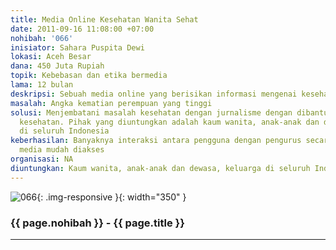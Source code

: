 ```yaml
---
title: Media Online Kesehatan Wanita Sehat
date: 2011-09-16 11:08:00 +07:00
nohibah: '066'
inisiator: Sahara Puspita Dewi
lokasi: Aceh Besar
dana: 450 Juta Rupiah
topik: Kebebasan dan etika bermedia
lama: 12 bulan
deskripsi: Sebuah media online yang berisikan informasi mengenai kesehatan wanita
masalah: Angka kematian perempuan yang tinggi
solusi: Menjembatani masalah kesehatan dengan jurnalisme dengan dibantu tenaga ahli
  kesehatan. Pihak yang diuntungkan adalah kaum wanita, anak-anak dan dewasa, keluarga
  di seluruh Indonesia
keberhasilan: Banyaknya interaksi antara pengguna dengan pengurus secara online, keberadaan
  media mudah diakses
organisasi: NA
diuntungkan: Kaum wanita, anak-anak dan dewasa, keluarga di seluruh Indonesia
---
```


![066](/static/img/hibahcmb/066.png){: .img-responsive }{: width="350" }

### {{ page.nohibah }} - {{ page.title }}

---
